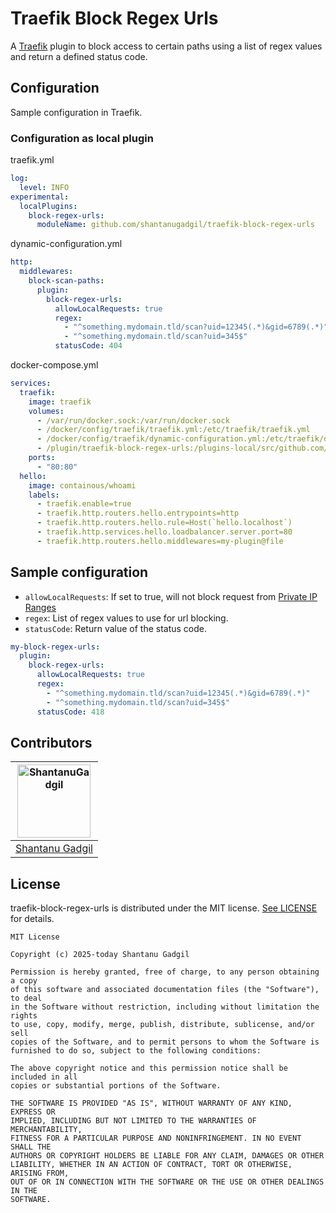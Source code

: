 # Traefik Block Regex Urls

A [Traefik](https://github.com/containous/traefik) plugin to block access to certain paths using a list of regex values and return a defined status code.

## Configuration

Sample configuration in Traefik.

### Configuration as local plugin

traefik.yml

```yaml
log:
  level: INFO
experimental:
  localPlugins:
    block-regex-urls:
      moduleName: github.com/shantanugadgil/traefik-block-regex-urls
```

dynamic-configuration.yml

```yaml
http:
  middlewares:
    block-scan-paths:
      plugin:
        block-regex-urls:
          allowLocalRequests: true
          regex:
            - "^something.mydomain.tld/scan?uid=12345(.*)&gid=6789(.*)"
            - "^something.mydomain.tld/scan?uid=345$"
          statusCode: 404
```

docker-compose.yml

```yaml
services:
  traefik:
    image: traefik
    volumes:
      - /var/run/docker.sock:/var/run/docker.sock
      - /docker/config/traefik/traefik.yml:/etc/traefik/traefik.yml
      - /docker/config/traefik/dynamic-configuration.yml:/etc/traefik/dynamic-configuration.yml
      - /plugin/traefik-block-regex-urls:/plugins-local/src/github.com/shantanugadgil/traefik-block-regex-urls/
    ports:
      - "80:80"
  hello:
    image: containous/whoami
    labels:
      - traefik.enable=true
      - traefik.http.routers.hello.entrypoints=http
      - traefik.http.routers.hello.rule=Host(`hello.localhost`)
      - traefik.http.services.hello.loadbalancer.server.port=80
      - traefik.http.routers.hello.middlewares=my-plugin@file
```

## Sample configuration

- `allowLocalRequests`: If set to true, will not block request from [Private IP Ranges](https://en.wikipedia.org/wiki/Private_network)
- `regex`:  List of regex values to use for url blocking.
- `statusCode`: Return value of the status code.

```yaml
my-block-regex-urls:
  plugin:
    block-regex-urls:
      allowLocalRequests: true
      regex:
        - "^something.mydomain.tld/scan?uid=12345(.*)&gid=6789(.*)"
        - "^something.mydomain.tld/scan?uid=345$"
      statusCode: 418
```

## Contributors

| [<img alt="ShantanuGadgil" src="https://avatars.githubusercontent.com/u/2508915?v=4" width="117"/>](https://github.com/shantanugadgil) |
| :---------------------------------------------------------------------------------------------------------------------------------------: |
| [Shantanu Gadgil](https://github.com/shantanugadgil) |

## License

traefik-block-regex-urls is distributed under the MIT license. [See LICENSE](LICENSE) for details.

```
MIT License

Copyright (c) 2025-today Shantanu Gadgil

Permission is hereby granted, free of charge, to any person obtaining a copy
of this software and associated documentation files (the "Software"), to deal
in the Software without restriction, including without limitation the rights
to use, copy, modify, merge, publish, distribute, sublicense, and/or sell
copies of the Software, and to permit persons to whom the Software is
furnished to do so, subject to the following conditions:

The above copyright notice and this permission notice shall be included in all
copies or substantial portions of the Software.

THE SOFTWARE IS PROVIDED "AS IS", WITHOUT WARRANTY OF ANY KIND, EXPRESS OR
IMPLIED, INCLUDING BUT NOT LIMITED TO THE WARRANTIES OF MERCHANTABILITY,
FITNESS FOR A PARTICULAR PURPOSE AND NONINFRINGEMENT. IN NO EVENT SHALL THE
AUTHORS OR COPYRIGHT HOLDERS BE LIABLE FOR ANY CLAIM, DAMAGES OR OTHER
LIABILITY, WHETHER IN AN ACTION OF CONTRACT, TORT OR OTHERWISE, ARISING FROM,
OUT OF OR IN CONNECTION WITH THE SOFTWARE OR THE USE OR OTHER DEALINGS IN THE
SOFTWARE.
```
